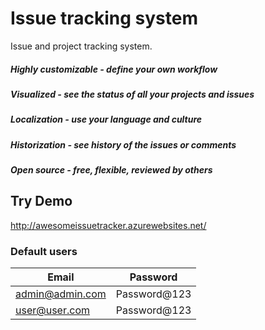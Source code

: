 # Issue tracking system

Issue and project tracking system.

##### Highly customizable - define your own workflow

##### Visualized - see the status of all your projects and issues

##### Localization - use your language and culture

##### Historization - see history of the issues or comments

##### Open source - free, flexible, reviewed by others 

## Try Demo

http://awesomeissuetracker.azurewebsites.net/

### Default users

Email | Password
------------ | -------------
admin@admin.com | Password@123
user@user.com | Password@123
